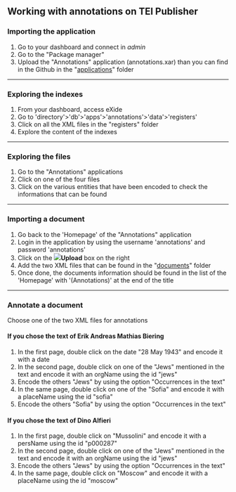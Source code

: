 ## Working with annotations on TEI Publisher

### Importing the application
1. Go to your dashboard and connect in _admin_
2. Go to the "Package manager"
3. Upload the "Annotations" application (annotations.xar) than you can find in the Github in the "[applications](https://github.com/FloChiff/workshop-nlp-ehri/tree/main/applications)" folder

---

### Exploring the indexes
1. From your dashboard, access eXide
2. Go to 'directory'>'db'>'apps'>'annotations'>'data'>'registers'
3. Click on all the XML files in the "registers" folder
4. Explore the content of the indexes

---

### Exploring the files
1. Go to the "Annotations" applications
2. Click on one of the four files
3. Click on the various entities that have been encoded to check the informations that can be found

---

### Importing a document
1. Go back to the 'Homepage' of the "Annotations" application
2. Login in the application by using the username 'annotations' and password 'annotations'
3. Click on the ![](https://cdn.icon-icons.com/icons2/1369/PNG/32/-file-upload_90320.png)__Upload__ box on the right
4. Add the two XML files that can be found in the "[documents](https://github.com/FloChiff/workshop-nlp-ehri/tree/main/documents)" folder
5. Once done, the documents information should be found in the list of the 'Homepage' with '(Annotations)' at the end of the title

---

### Annotate a document
Choose one of the two XML files for annotations

#### If you chose the text of Erik Andreas Mathias Biering
1. In the first page, double click on the date "28 May 1943" and encode it with a date
2. In the second page, double click on one of the "Jews" mentioned in the text and encode it with an orgName using the id "jews"
3. Encode the others "Jews" by using the option "Occurrences in the text"
4. In the same page, double click on one of the "Sofia" and encode it with a placeName using the id "sofia"
5. Encode the others "Sofia" by using the option "Occurrences in the text"


#### If you chose the text of Dino Alfieri
1. In the first page, double click on "Mussolini" and encode it with a persName using the id "p000287"
2. In the second page, double click on one of the "Jews" mentioned in the text and encode it with an orgName using the id "jews"
3. Encode the others "Jews" by using the option "Occurrences in the text"
4. In the same page, double click on "Moscow" and encode it with a placeName using the id "moscow"
